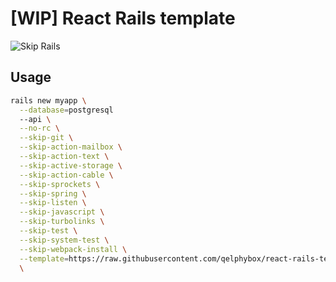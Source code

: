 # [WIP] React Rails template

![Skip Rails](http://i.imgur.com/lgZwmU2.png)

## Usage

```bash
rails new myapp \
  --database=postgresql
  --api \
  --no-rc \
  --skip-git \
  --skip-action-mailbox \
  --skip-action-text \
  --skip-active-storage \
  --skip-action-cable \
  --skip-sprockets \
  --skip-spring \
  --skip-listen \
  --skip-javascript \
  --skip-turbolinks \
  --skip-test \
  --skip-system-test \
  --skip-webpack-install \
  --template=https://raw.githubusercontent.com/qelphybox/react-rails-template/master/template.rb \
  \
```
